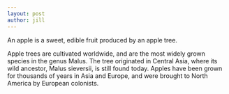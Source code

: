 ```yaml
---
layout: post
author: jill
---
```

An apple is a sweet, edible fruit produced by an apple tree.

Apple trees are cultivated worldwide, and are the most widely grown species
in the genus Malus. The tree originated in Central Asia, where its wild
ancestor, Malus sieversii, is still found today. Apples have been grown
for thousands of years in Asia and Europe, and were brought to North America
by European colonists.

